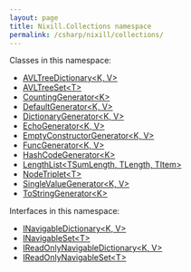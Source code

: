 ```yaml
---
layout: page
title: Nixill.Collections namespace
permalink: /csharp/nixill/collections/
---
```


Classes in this namespace:

- [AVLTreeDictionary\<K, V\>](AVLTreeDictionary-K-V)
- [AVLTreeSet\<T\>](AVLTreeSet-T)
- [CountingGenerator\<K>](CountingGenerator-K)
- [DefaultGenerator\<K, V\>](DefaultGenerator-K-V)
- [DictionaryGenerator\<K, V\>](DictionaryGenerator-K-V)
- [EchoGenerator\<K, V\>](EchoGenerator-K-V)
- [EmptyConstructorGenerator\<K, V\>](EmptyConstructorGenerator-K-V)
- [FuncGenerator\<K, V\>](FuncGenerator-K-V)
- [HashCodeGenerator\<K\>](HashCodeGenerator-K)
- [LengthList\<TSumLength, TLength, TItem>](LengthList-TSumLength-TLength-TItem)
- [NodeTriplet\<T\>](NodeTriplet-T)
- [SingleValueGenerator\<K, V\>](SingleValueGenerator-K-V)
- [ToStringGenerator\<K\>](ToStringGenerator-K)

Interfaces in this namespace:

- [INavigableDictionary\<K, V\>](INavigableDictionary-K-V)
- [INavigableSet\<T\>](INavigableSet-T)
- [IReadOnlyNavigableDictionary\<K, V\>](IReadOnlyNavigableDictionary-K-V)
- [IReadOnlyNavigableSet\<T\>](IReadOnlyNavigableSet-T)